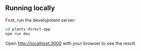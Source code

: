 ## Running locally

First, run the development server:

```bash
cd plants-direct-app
npm run dev
```

Open [http://localhost:3000](http://localhost:3000) with your browser to see the result.